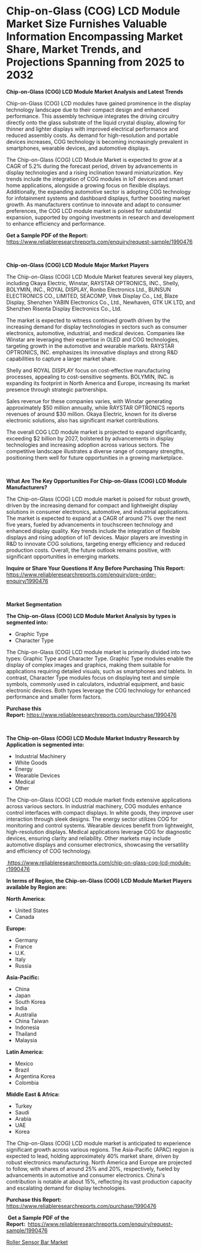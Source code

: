 <p><h1>Chip-on-Glass (COG) LCD Module Market Size Furnishes Valuable Information Encompassing Market Share, Market Trends, and Projections Spanning from 2025 to 2032</h1></p><p><strong>Chip-on-Glass (COG) LCD Module Market Analysis and Latest Trends</strong></p>
<p><p>Chip-on-Glass (COG) LCD modules have gained prominence in the display technology landscape due to their compact design and enhanced performance. This assembly technique integrates the driving circuitry directly onto the glass substrate of the liquid crystal display, allowing for thinner and lighter displays with improved electrical performance and reduced assembly costs. As demand for high-resolution and portable devices increases, COG technology is becoming increasingly prevalent in smartphones, wearable devices, and automotive displays.</p><p>The Chip-on-Glass (COG) LCD Module Market is expected to grow at a CAGR of 5.2% during the forecast period, driven by advancements in display technologies and a rising inclination toward miniaturization. Key trends include the integration of COG modules in IoT devices and smart home applications, alongside a growing focus on flexible displays. Additionally, the expanding automotive sector is adopting COG technology for infotainment systems and dashboard displays, further boosting market growth. As manufacturers continue to innovate and adapt to consumer preferences, the COG LCD module market is poised for substantial expansion, supported by ongoing investments in research and development to enhance efficiency and performance.</p></p>
<p><strong>Get a Sample PDF of the Report:&nbsp;</strong> <a href="https://www.reliableresearchreports.com/enquiry/request-sample/1990476?utm_campaign=2221&utm_medium=2&utm_source=Github&utm_content=ia&utm_term=13022025&utm_id=chip-on-glass-cog-lcd-module">https://www.reliableresearchreports.com/enquiry/request-sample/1990476</a></p>
<p>&nbsp;</p>
<p><strong>Chip-on-Glass (COG) LCD Module Major Market Players</strong></p>
<p><p>The Chip-on-Glass (COG) LCD Module Market features several key players, including Okaya Electric, Winstar, RAYSTAR OPTRONICS, INC., Shelly, BOLYMIN, INC., ROYAL DISPLAY, Ronbo Electronics Ltd., BUNSUN ELECTRONICS CO., LIMITED, SEACOMP, Vitek Display Co., Ltd, Blaze Display, Shenzhen YABIN Electronics Co., Ltd., Newhaven, GTK UK LTD, and Shenzhen Risenta Display Electronics Co., Ltd. </p><p>The market is expected to witness continued growth driven by the increasing demand for display technologies in sectors such as consumer electronics, automotive, industrial, and medical devices. Companies like Winstar are leveraging their expertise in OLED and COG technologies, targeting growth in the automotive and wearable markets. RAYSTAR OPTRONICS, INC. emphasizes its innovative displays and strong R&D capabilities to capture a larger market share. </p><p>Shelly and ROYAL DISPLAY focus on cost-effective manufacturing processes, appealing to cost-sensitive segments. BOLYMIN, INC. is expanding its footprint in North America and Europe, increasing its market presence through strategic partnerships. </p><p>Sales revenue for these companies varies, with Winstar generating approximately $50 million annually, while RAYSTAR OPTRONICS reports revenues of around $30 million. Okaya Electric, known for its diverse electronic solutions, also has significant market contributions. </p><p>The overall COG LCD module market is projected to expand significantly, exceeding $2 billion by 2027, bolstered by advancements in display technologies and increasing adoption across various sectors. The competitive landscape illustrates a diverse range of company strengths, positioning them well for future opportunities in a growing marketplace.</p></p>
<p>&nbsp;</p>
<p><strong>What Are The Key Opportunities For Chip-on-Glass (COG) LCD Module Manufacturers?</strong></p>
<p><p>The Chip-on-Glass (COG) LCD module market is poised for robust growth, driven by the increasing demand for compact and lightweight display solutions in consumer electronics, automotive, and industrial applications. The market is expected to expand at a CAGR of around 7% over the next five years, fueled by advancements in touchscreen technology and enhanced display quality. Key trends include the integration of flexible displays and rising adoption of IoT devices. Major players are investing in R&D to innovate COG solutions, targeting energy efficiency and reduced production costs. Overall, the future outlook remains positive, with significant opportunities in emerging markets.</p></p>
<p><strong>Inquire or Share Your Questions If Any Before Purchasing This Report:</strong> <a href="https://www.reliableresearchreports.com/enquiry/pre-order-enquiry/1990476?utm_campaign=2221&utm_medium=2&utm_source=Github&utm_content=ia&utm_term=13022025&utm_id=chip-on-glass-cog-lcd-module">https://www.reliableresearchreports.com/enquiry/pre-order-enquiry/1990476</a></p>
<p>&nbsp;</p>
<p><strong>Market Segmentation</strong></p>
<p><strong>The Chip-on-Glass (COG) LCD Module Market Analysis by types is segmented into:</strong></p>
<p><ul><li>Graphic Type</li><li>Character Type</li></ul></p>
<p><p>The Chip-on-Glass (COG) LCD module market is primarily divided into two types: Graphic Type and Character Type. Graphic Type modules enable the display of complex images and graphics, making them suitable for applications requiring detailed visuals, such as smartphones and tablets. In contrast, Character Type modules focus on displaying text and simple symbols, commonly used in calculators, industrial equipment, and basic electronic devices. Both types leverage the COG technology for enhanced performance and smaller form factors.</p></p>
<p><strong>Purchase this Report:&nbsp;</strong><a href="https://www.reliableresearchreports.com/purchase/1990476?utm_campaign=2221&utm_medium=2&utm_source=Github&utm_content=ia&utm_term=13022025&utm_id=chip-on-glass-cog-lcd-module">https://www.reliableresearchreports.com/purchase/1990476</a></p>
<p>&nbsp;</p>
<p><strong>The Chip-on-Glass (COG) LCD Module Market Industry Research by Application is segmented into:</strong></p>
<p><ul><li>Industrial Machinery</li><li>White Goods</li><li>Energy</li><li>Wearable Devices</li><li>Medical</li><li>Other</li></ul></p>
<p><p>The Chip-on-Glass (COG) LCD module market finds extensive applications across various sectors. In industrial machinery, COG modules enhance control interfaces with compact displays. In white goods, they improve user interaction through sleek designs. The energy sector utilizes COG for monitoring and control systems. Wearable devices benefit from lightweight, high-resolution displays. Medical applications leverage COG for diagnostic devices, ensuring clarity and reliability. Other markets may include automotive displays and consumer electronics, showcasing the versatility and efficiency of COG technology.</p></p>
<p><a href="https://www.reliableresearchreports.com/chip-on-glass-cog-lcd-module-r1990476?utm_campaign=2221&utm_medium=2&utm_source=Github&utm_content=ia&utm_term=13022025&utm_id=chip-on-glass-cog-lcd-module">&nbsp;https://www.reliableresearchreports.com/chip-on-glass-cog-lcd-module-r1990476</a></p>
<p><strong>In terms of Region, the Chip-on-Glass (COG) LCD Module Market Players available by Region are:</strong></p>
<p>
    <p> <strong> North America: </strong>
        <ul>
            <li>United States</li>
            <li>Canada</li>
        </ul>
        </p> 
    <p> <strong> Europe: </strong>
        <ul>
            <li>Germany</li>
            <li>France</li>
            <li>U.K.</li>
            <li>Italy</li>
            <li>Russia</li>
        </ul>
        </p> 
    <p> <strong> Asia-Pacific: </strong>
        <ul>
            <li>China</li>
            <li>Japan</li>
            <li>South Korea</li>
            <li>India</li>
            <li>Australia</li>
            <li>China Taiwan</li>
            <li>Indonesia</li>
            <li>Thailand</li>
            <li>Malaysia</li>
        </ul>
        </p> 
    <p> <strong> Latin America: </strong>
        <ul>
            <li>Mexico</li>
            <li>Brazil</li>
            <li>Argentina Korea</li>
            <li>Colombia</li>
        </ul>
        </p> 
    <p> <strong> Middle East & Africa: </strong>
        <ul>
            <li>Turkey</li>
            <li>Saudi</li>
            <li>Arabia</li>
            <li>UAE</li>
            <li>Korea</li>
        </ul>
    </p>
    </p>
<p><p>The Chip-on-Glass (COG) LCD module market is anticipated to experience significant growth across various regions. The Asia-Pacific (APAC) region is expected to lead, holding approximately 40% market share, driven by robust electronics manufacturing. North America and Europe are projected to follow, with shares of around 25% and 20%, respectively, fueled by advancements in automotive and consumer electronics. China's contribution is notable at about 15%, reflecting its vast production capacity and escalating demand for display technologies.</p></p>
<p><strong>Purchase this Report: </strong><a href="https://www.reliableresearchreports.com/purchase/1990476?utm_campaign=2221&utm_medium=2&utm_source=Github&utm_content=ia&utm_term=13022025&utm_id=chip-on-glass-cog-lcd-module">https://www.reliableresearchreports.com/purchase/1990476</a></p>
<p>&nbsp;<strong>Get a Sample PDF of the Report:&nbsp;&nbsp;</strong><a href="https://www.reliableresearchreports.com/enquiry/request-sample/1990476?utm_campaign=2221&utm_medium=2&utm_source=Github&utm_content=ia&utm_term=13022025&utm_id=chip-on-glass-cog-lcd-module">https://www.reliableresearchreports.com/enquiry/request-sample/1990476</a></p>
<p><strong></strong></p>
<p><p><a href="https://github.com/klindsey95/Market-Research-Report-List-1/blob/main/roller-sensor-bar-market.md?utm_campaign=2221&utm_medium=2&utm_source=Github&utm_content=ia&utm_term=13022025&utm_id=chip-on-glass-cog-lcd-module">Roller Sensor Bar Market</a></p></p>